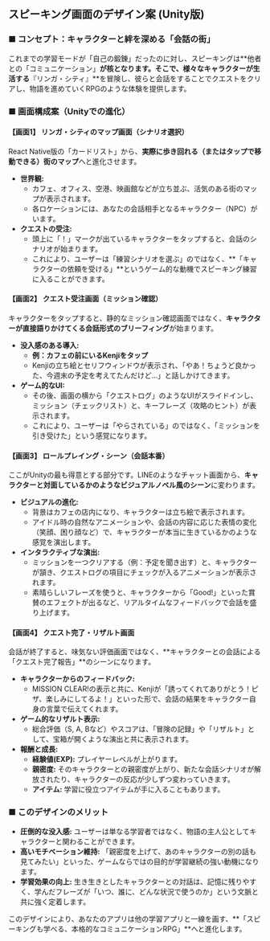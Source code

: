 ## **スピーキング画面のデザイン案 (Unity版)**

### **■ コンセプト：キャラクターと絆を深める「会話の街」**

これまでの学習モードが「自己の鍛錬」だったのに対し、スピーキングは\*\*他者との「コミュニケーション」**が核となります。そこで、様々なキャラクターが生活する**『リンガ・シティ』\*\*を冒険し、彼らと会話をすることでクエストをクリアし、物語を進めていくRPGのような体験を提供します。

### **■ 画面構成案（Unityでの進化）**

#### **【画面1】 リンガ・シティのマップ画面（シナリオ選択）**

React Native版の「カードリスト」から、**実際に歩き回れる（またはタップで移動できる）街のマップ**へと進化させます。

* **世界観:**  
  * カフェ、オフィス、空港、映画館などが立ち並ぶ、活気のある街のマップが表示されます。  
  * 各ロケーションには、あなたの会話相手となるキャラクター（NPC）がいます。  
* **クエストの受注:**  
  * 頭上に「！」マークが出ているキャラクターをタップすると、会話のシナリオが始まります。  
  * これにより、ユーザーは「練習シナリオを選ぶ」のではなく、\*\*「キャラクターの依頼を受ける」\*\*というゲーム的な動機でスピーキング練習に入ることができます。

#### **【画面2】 クエスト受注画面（ミッション確認）**

キャラクターをタップすると、静的なミッション確認画面ではなく、**キャラクターが直接語りかけてくる会話形式のブリーフィング**が始まります。

* **没入感のある導入:**  
  * **例：カフェの前にいるKenjiをタップ**  
  * Kenjiの立ち絵とセリフウィンドウが表示され、「やあ！ちょうど良かった、今週末の予定を考えてたんだけど…」と話しかけてきます。  
* **ゲーム的なUI:**  
  * その後、画面の横から「クエストログ」のようなUIがスライドインし、ミッション（チェックリスト）と、キーフレーズ（攻略のヒント）が表示されます。  
  * これにより、ユーザーは「やらされている」のではなく、「ミッションを引き受けた」という感覚になります。

#### **【画面3】 ロールプレイング・シーン（会話本番）**

ここがUnityの最も得意とする部分です。LINEのようなチャット画面から、**キャラクターと対面しているかのようなビジュアルノベル風のシーン**に変わります。

* **ビジュアルの進化:**  
  * 背景はカフェの店内になり、キャラクターは立ち絵で表示されます。  
  * アイドル時の自然なアニメーションや、会話の内容に応じた表情の変化（笑顔、困り顔など）で、キャラクターが本当に生きているかのような感覚を演出します。  
* **インタラクティブな演出:**  
  * ミッションを一つクリアする（例：予定を聞き出す）と、キャラクターが頷き、クエストログの項目にチェックが入るアニメーションが表示されます。  
  * 素晴らしいフレーズを使うと、キャラクターから「Good\!」といった賞賛のエフェクトが出るなど、リアルタイムなフィードバックで会話を盛り上げます。

#### **【画面4】 クエスト完了・リザルト画面**

会話が終了すると、味気ない評価画面ではなく、\*\*キャラクターとの会話による「クエスト完了報告」\*\*のシーンになります。

* **キャラクターからのフィードバック:**  
  * MISSION CLEAR\!の表示と共に、Kenjiが「誘ってくれてありがとう！ピザ、楽しみにしてるよ！」といった形で、会話の結果をキャラクター自身の言葉で伝えてくれます。  
* **ゲーム的なリザルト表示:**  
  * 総合評価（S, A, Bなど）やスコアは、「冒険の記録」や「リザルト」として、宝箱が開くような演出と共に表示されます。  
* **報酬と成長:**  
  * **経験値(EXP):** プレイヤーレベルが上がります。  
  * **親密度:** そのキャラクターとの親密度が上がり、新たな会話シナリオが解放されたり、キャラクターの反応が少しずつ変わっていきます。  
  * **アイテム:** 学習に役立つアイテムが手に入ることもあります。

### **■ このデザインのメリット**

* **圧倒的な没入感:** ユーザーは単なる学習者ではなく、物語の主人公としてキャラクターと関わることができます。  
* **高いモチベーション維持:** 「親密度を上げて、あのキャラクターの別の話も見てみたい」といった、ゲームならではの目的が学習継続の強い動機になります。  
* **学習効果の向上:** 生き生きとしたキャラクターとの対話は、記憶に残りやすく、学んだフレーズが「いつ、誰に、どんな状況で使うのか」という文脈と共に強く定着します。

このデザインにより、あなたのアプリは他の学習アプリと一線を画す、\*\*「スピーキングも学べる、本格的なコミュニケーションRPG」\*\*へと進化します。

